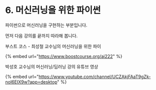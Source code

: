 # 6. 머신러닝을 위한 파이썬

파이썬으로 머신러닝을 구현하는 부분입니다. 

먼저 다음 강의를 끝까지 따라해 봅니다.



부스트 코스 - 최성철 교수님의 머신러닝을 위한 파이

{% embed url="https://www.boostcourse.org/ai222" %}



박성호 교수님의 머신러닝/딥러닝 강의 유튜브 영상

{% embed url="https://www.youtube.com/channel/UCZAkjFAaT9gZk-nol6EIX9w?app=desktop" %}



